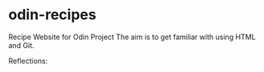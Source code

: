 # odin-recipes
Recipe Website for Odin Project
The aim is to get familiar with using HTML and Git.

Reflections:

